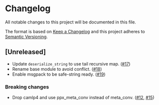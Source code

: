 # Changelog
All notable changes to this project will be documented in this file.

The format is based on [Keep a Changelog](http://keepachangelog.com/en/1.0.0/)
and this project adheres to [Semantic Versioning](http://semver.org/spec/v2.0.0.html).

## [Unreleased]

 * Update `deserialize_string` to use tail recursive map. ([#17](https://github.com/msgpack/msgpack-ocaml/pull/17))
 * Rename base module to avoid conflict. ([#18](https://github.com/msgpack/msgpack-ocaml/pull/18))
 * Enable msgpack to be safe-string ready. ([#19](https://github.com/msgpack/msgpack-ocaml/pull/19))

### Breaking changes

 * Drop camlp4 and use ppx_meta_conv instead of meta_conv. ([#12](https://github.com/msgpack/msgpack-ocaml/pull/12), [#15](https://github.com/msgpack/msgpack-ocaml/pull/15))
